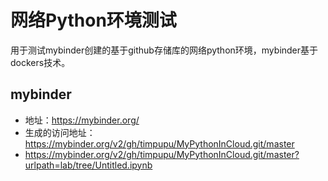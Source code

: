 ﻿# 网络Python环境测试
用于测试mybinder创建的基于github存储库的网络python环境，mybinder基于dockers技术。

## mybinder

* 地址：https://mybinder.org/
* 生成的访问地址：https://mybinder.org/v2/gh/timpupu/MyPythonInCloud.git/master
* https://mybinder.org/v2/gh/timpupu/MyPythonInCloud.git/master?urlpath=lab/tree/Untitled.ipynb